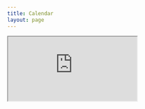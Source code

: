 ```yaml
---
title: Calendar 
layout: page
---
```


<iframe src="https://outlook.office365.com/calendar/published/a3667b2a58e24dce9c918422f5d44158@cornell.edu/2b247c7ca7a0459bb483e5bd00d690b93416867231479823292/calendar.html" title="Availability Calendar"></iframe>
